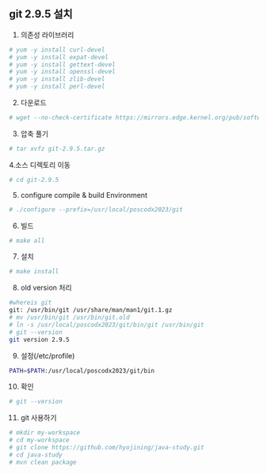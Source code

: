 ## git 2.9.5 설치

1. 의존성 라이브러리
```sh
# yum -y install curl-devel
# yum -y install expat-devel
# yum -y install gettext-devel
# yum -y install openssl-devel
# yum -y install zlib-devel
# yum -y install perl-devel
```


2. 다운로드
```sh
# wget --no-check-certificate https://mirrors.edge.kernel.org/pub/software/scm/git/git-2.9.5.tar.gz
```

3. 압축 풀기
```sh
# tar xvfz git-2.9.5.tar.gz
```

4.소스 디렉토리 이동
```sh
# cd git-2.9.5
```

5. configure compile & build Environment
```sh  
# ./configure --prefix=/usr/local/poscodx2023/git
```

6. 빌드
```sh
# make all
```

7. 설치
```sh
# make install
```

8. old version 처리
```sh
#whereis git
git: /usr/bin/git /usr/share/man/man1/git.1.gz
# mv /usr/bin/git /usr/bin/git.old
# ln -s /usr/local/poscodx2023/git/bin/git /usr/bin/git
# git --version
git version 2.9.5
```

9. 설정(/etc/profile)
```sh
PATH=$PATH:/usr/local/poscodx2023/git/bin
```

10. 확인
```sh
# git --version
```

11. git 사용하기
```sh
# mkdir my-workspace
# cd my-workspace
# git clone https://github.com/hyojining/java-study.git
# cd java-study
# mvn clean package
```
